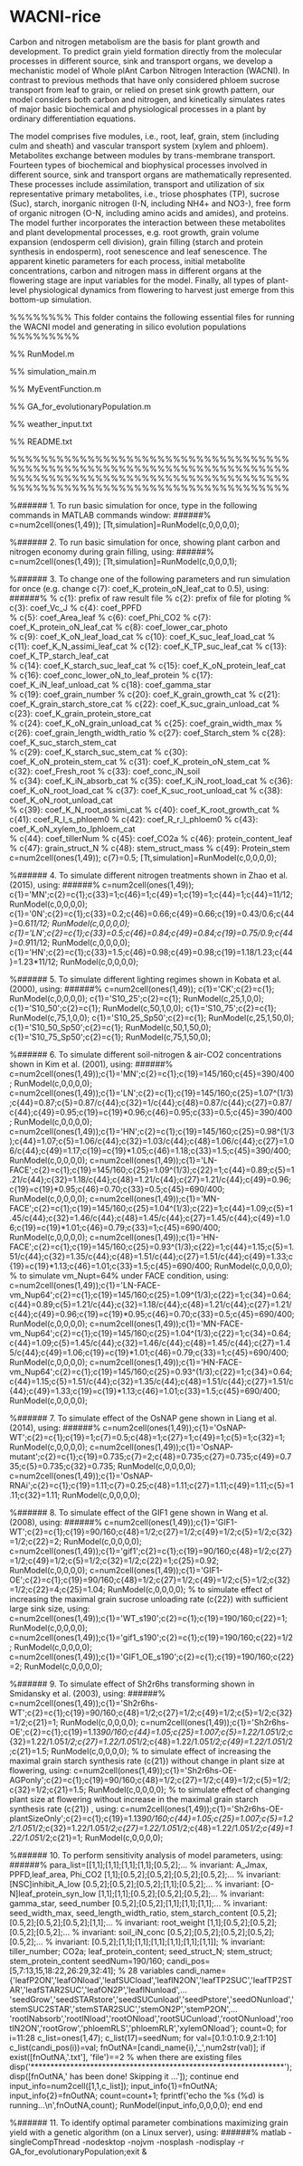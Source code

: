 # WACNI-rice
Carbon and nitrogen metabolism are the basis for plant growth and development. To predict grain yield formation directly from the molecular processes in different source, sink and transport organs, we develop a mechanistic model of Whole plAnt Carbon Nitrogen Interaction (WACNI). In contrast to previous methods that have only considered phloem sucrose transport from leaf to grain, or relied on preset sink growth pattern, our model considers both carbon and nitrogen, and kinetically simulates rates of major basic biochemical and physiological processes in a plant by ordinary differentiation equations. 

The model comprises five modules, i.e., root, leaf, grain, stem (including culm and sheath) and vascular transport system (xylem and phloem). Metabolites exchange between modules by trans-membrane transport. Fourteen types of biochemical and biophysical processes involved in different source, sink and transport organs are mathematically represented. These processes include assimilation, transport and utilization of six representative primary metabolites, i.e., triose phosphates (TP), sucrose (Suc), starch, inorganic nitrogen (I-N, including NH4+ and NO3-), free form of organic nitrogen (O-N, including amino acids and amides), and proteins. The model further incorporates the interaction between these metabolites and plant developmental processes, e.g. root growth, grain volume expansion (endosperm cell division), grain filling (starch and protein synthesis in endosperm), root senescence and leaf senescence. The apparent kinetic parameters for each process, initial metabolite concentrations, carbon and nitrogen mass in different organs at the flowering stage are input variables for the model. Finally, all types of plant-level physiological dynamics from flowering to harvest just emerge from this bottom-up simulation.

%%%%%%%% This folder contains the following essential files for running the WACNI model and generating in silico evolution populations %%%%%%%%%

%% RunModel.m

%% simulation_main.m

%% MyEventFunction.m

%% GA_for_evolutionaryPopulation.m

%% weather_input.txt

%% README.txt

%%%%%%%%%%%%%%%%%%%%%%%%%%%%%%%%%%%%%%%%%%%%%%%%%%%%%%%%%%%%%%%%%%%%%%%%%%%%%%%%%%%%%%%%%%%%%%%%%%%%%%%%%%%%%%%%%%%%%%%%%%%%%%%%%%%%%%%%%%%%%%%%

%######  1. To run basic simulation for once, type in the following commands in MATLAB commands window:  ######%
c=num2cell(ones(1,49));
[Tt,simulation]=RunModel(c,0,0,0,0);

%######  2. To run basic simulation for once, showing plant carbon and nitrogen economy during grain filling, using:  ######%
c=num2cell(ones(1,49));
[Tt,simulation]=RunModel(c,0,0,0,1);

%######  3. To change one of the following parameters and run simulation for once (e.g. change c{7}: coef_K_protein_oN_leaf_cat to 0.5), using:  ######%
% c{1}: prefix of raw result file
% c{2}: prefix of file for ploting
% c{3}: coef_Vc_J
% c{4}: coef_PPFD   
% c{5}: coef_Area_leaf
% c{6}: coef_Phi_CO2
% c{7}: coef_K_protein_oN_leaf_cat
% c{8}: coef_lower_car_photo    
% c{9}: coef_K_oN_leaf_load_cat
% c{10}: coef_K_suc_leaf_load_cat
% c{11}: coef_K_N_assimi_leaf_cat
% c{12}: coef_K_TP_suc_leaf_cat
% c{13}: coef_K_TP_starch_leaf_cat    
% c{14}: coef_K_starch_suc_leaf_cat
% c{15}: coef_K_oN_protein_leaf_cat
% c{16}: coef_conc_lower_oN_to_leaf_protein
% c{17}: coef_K_iN_leaf_unload_cat
% c{18}: coef_gamma_star    
% c{19}: coef_grain_number
% c{20}: coef_K_grain_growth_cat
% c{21}: coef_K_grain_starch_store_cat
% c{22}: coef_K_suc_grain_unload_cat
% c{23}: coef_K_grain_protein_store_cat    
% c{24}: coef_K_oN_grain_unload_cat
% c{25}: coef_grain_width_max
% c{26}: coef_grain_length_width_ratio
% c{27}: coef_Starch_stem
% c{28}: coef_K_suc_starch_stem_cat    
% c{29}: coef_K_starch_suc_stem_cat
% c{30}: coef_K_oN_protein_stem_cat
% c{31}: coef_K_protein_oN_stem_cat
% c{32}: coef_Fresh_root
% c{33}: coef_conc_iN_soil    
% c{34}: coef_K_iN_absorb_cat
% c{35}: coef_K_iN_root_load_cat
% c{36}: coef_K_oN_root_load_cat
% c{37}: coef_K_suc_root_unload_cat
% c{38}: coef_K_oN_root_unload_cat    
% c{39}: coef_K_N_root_assimi_cat
% c{40}: coef_K_root_growth_cat
% c{41}: coef_R_l_s_phloem0
% c{42}: coef_R_r_l_phloem0
% c{43}: coef_K_oN_xylem_to_lphloem_cat      
% c{44}: coef_tillerNum
% c{45}: coef_CO2a
% c{46}: protein_content_leaf
% c{47}: grain_struct_N
% c{48}: stem_struct_mass
% c{49}: Protein_stem
c=num2cell(ones(1,49));
c{7}=0.5;
[Tt,simulation]=RunModel(c,0,0,0,0);


%######  4. To simulate different nitrogen treatments shown in Zhao et al. (2015), using:  ######%
c=num2cell(ones(1,49));
c{1}='MN';c{2}=c{1};c{33}=1;c{46}=1;c{49}=1;c{19}=1;c{44}=1;c{44}=11/12; RunModel(c,0,0,0,0);
c{1}='0N';c{2}=c{1};c{33}=0.2;c{46}=0.66;c{49}=0.66;c{19}=0.43/0.6;c{44}=0.6*11/12; RunModel(c,0,0,0,0);
c{1}='LN';c{2}=c{1};c{33}=0.5;c{46}=0.84;c{49}=0.84;c{19}=0.75/0.9;c{44}=0.9*11/12; RunModel(c,0,0,0,0);
c{1}='HN';c{2}=c{1};c{33}=1.5;c{46}=0.98;c{49}=0.98;c{19}=1.18/1.23;c{44}=1.23*11/12; RunModel(c,0,0,0,0);


%######  5. To simulate different lighting regimes shown in Kobata et al. (2000), using:  ######%
c=num2cell(ones(1,49));
c{1}='CK';c{2}=c{1}; RunModel(c,0,0,0,0);
c{1}='S10_25';c{2}=c{1}; RunModel(c,25,1,0,0);
c{1}='S10_50';c{2}=c{1}; RunModel(c,50,1,0,0);
c{1}='S10_75';c{2}=c{1}; RunModel(c,75,1,0,0);
c{1}='S10_25_Sp50';c{2}=c{1}; RunModel(c,25,1,50,0);
c{1}='S10_50_Sp50';c{2}=c{1}; RunModel(c,50,1,50,0);
c{1}='S10_75_Sp50';c{2}=c{1}; RunModel(c,75,1,50,0);


%######  6. To simulate different soil-nitrogen & air-CO2 concentrations shown in Kim et al. (2001), using:  ######%
c=num2cell(ones(1,49));c{1}='MN';c{2}=c{1};c{19}=145/160;c{45}=390/400; RunModel(c,0,0,0,0);
c=num2cell(ones(1,49));c{1}='LN';c{2}=c{1};c{19}=145/160;c{25}=1.07^(1/3);c{44}=0.87;c{5}=0.87/c{44};c{32}=1/c{44};c{48}=0.87/c{44};c{27}=0.87/c{44};c{49}=0.95;c{19}=c{19}*0.96;c{46}=0.95;c{33}=0.5;c{45}=390/400; RunModel(c,0,0,0,0);
c=num2cell(ones(1,49));c{1}='HN';c{2}=c{1};c{19}=145/160;c{25}=0.98^(1/3);c{44}=1.07;c{5}=1.06/c{44};c{32}=1.03/c{44};c{48}=1.06/c{44};c{27}=1.06/c{44};c{49}=1.17;c{19}=c{19}*1.05;c{46}=1.18;c{33}=1.5;c{45}=390/400; RunModel(c,0,0,0,0);
c=num2cell(ones(1,49));c{1}='LN-FACE';c{2}=c{1};c{19}=145/160;c{25}=1.09^(1/3);c{22}=1;c{44}=0.89;c{5}=1.21/c{44};c{32}=1.18/c{44};c{48}=1.21/c{44};c{27}=1.21/c{44};c{49}=0.96;c{19}=c{19}*0.95;c{46}=0.70;c{33}=0.5;c{45}=690/400; RunModel(c,0,0,0,0);
c=num2cell(ones(1,49));c{1}='MN-FACE';c{2}=c{1};c{19}=145/160;c{25}=1.04^(1/3);c{22}=1;c{44}=1.09;c{5}=1.45/c{44};c{32}=1.46/c{44};c{48}=1.45/c{44};c{27}=1.45/c{44};c{49}=1.06;c{19}=c{19}*1.01;c{46}=0.79;c{33}=1;c{45}=690/400; RunModel(c,0,0,0,0);
c=num2cell(ones(1,49));c{1}='HN-FACE';c{2}=c{1};c{19}=145/160;c{25}=0.93^(1/3);c{22}=1;c{44}=1.15;c{5}=1.51/c{44};c{32}=1.35/c{44};c{48}=1.51/c{44};c{27}=1.51/c{44};c{49}=1.33;c{19}=c{19}*1.13;c{46}=1.01;c{33}=1.5;c{45}=690/400; RunModel(c,0,0,0,0);
% to simulate vm_Nupt=64% under FACE condition, using: 
c=num2cell(ones(1,49));c{1}='LN-FACE-vm_Nup64';c{2}=c{1};c{19}=145/160;c{25}=1.09^(1/3);c{22}=1;c{34}=0.64;c{44}=0.89;c{5}=1.21/c{44};c{32}=1.18/c{44};c{48}=1.21/c{44};c{27}=1.21/c{44};c{49}=0.96;c{19}=c{19}*0.95;c{46}=0.70;c{33}=0.5;c{45}=690/400; RunModel(c,0,0,0,0);
c=num2cell(ones(1,49));c{1}='MN-FACE-vm_Nup64';c{2}=c{1};c{19}=145/160;c{25}=1.04^(1/3);c{22}=1;c{34}=0.64;c{44}=1.09;c{5}=1.45/c{44};c{32}=1.46/c{44};c{48}=1.45/c{44};c{27}=1.45/c{44};c{49}=1.06;c{19}=c{19}*1.01;c{46}=0.79;c{33}=1;c{45}=690/400; RunModel(c,0,0,0,0);
c=num2cell(ones(1,49));c{1}='HN-FACE-vm_Nup64';c{2}=c{1};c{19}=145/160;c{25}=0.93^(1/3);c{22}=1;c{34}=0.64;c{44}=1.15;c{5}=1.51/c{44};c{32}=1.35/c{44};c{48}=1.51/c{44};c{27}=1.51/c{44};c{49}=1.33;c{19}=c{19}*1.13;c{46}=1.01;c{33}=1.5;c{45}=690/400; RunModel(c,0,0,0,0);


%######  7. To simulate effect of the OsNAP gene shown in Liang et al. (2014), using:  ######%
c=num2cell(ones(1,49));c{1}='OsNAP-WT';c{2}=c{1};c{19}=1;c{7}=0.5;c{48}=1;c{27}=1;c{49}=1;c{5}=1;c{32}=1; RunModel(c,0,0,0,0);
c=num2cell(ones(1,49));c{1}='OsNAP-mutant';c{2}=c{1};c{19}=0.735;c{7}=2;c{48}=0.735;c{27}=0.735;c{49}=0.735;c{5}=0.735;c{32}=0.735; RunModel(c,0,0,0,0);
c=num2cell(ones(1,49));c{1}='OsNAP-RNAi';c{2}=c{1};c{19}=1.11;c{7}=0.25;c{48}=1.11;c{27}=1.11;c{49}=1.11;c{5}=1.11;c{32}=1.11; RunModel(c,0,0,0,0);


%######  8. To simulate effect of the GIF1 gene shown in Wang et al. (2008), using:  ######%
c=num2cell(ones(1,49));c{1}='GIF1-WT';c{2}=c{1};c{19}=90/160;c{48}=1/2;c{27}=1/2;c{49}=1/2;c{5}=1/2;c{32}=1/2;c{22}=2; RunModel(c,0,0,0,0);
c=num2cell(ones(1,49));c{1}='gif1';c{2}=c{1};c{19}=90/160;c{48}=1/2;c{27}=1/2;c{49}=1/2;c{5}=1/2;c{32}=1/2;c{22}=1;c{25}=0.92; RunModel(c,0,0,0,0);
c=num2cell(ones(1,49));c{1}='GIF1-OE';c{2}=c{1};c{19}=90/160;c{48}=1/2;c{27}=1/2;c{49}=1/2;c{5}=1/2;c{32}=1/2;c{22}=4;c{25}=1.04; RunModel(c,0,0,0,0);
% to simulate effect of increasing the maximal grain sucrose unloading rate (c{22}) with sufficient large sink size, using: 
c=num2cell(ones(1,49));c{1}='WT_s190';c{2}=c{1};c{19}=190/160;c{22}=1; RunModel(c,0,0,0,0);
c=num2cell(ones(1,49));c{1}='gif1_s190';c{2}=c{1};c{19}=190/160;c{22}=1/2; RunModel(c,0,0,0,0);
c=num2cell(ones(1,49));c{1}='GIF1_OE_s190';c{2}=c{1};c{19}=190/160;c{22}=2; RunModel(c,0,0,0,0);

%######  9. To simulate effect of Sh2r6hs transforming shown in Smidansky et al. (2003), using:  ######%
c=num2cell(ones(1,49));c{1}='Sh2r6hs-WT';c{2}=c{1};c{19}=90/160;c{48}=1/2;c{27}=1/2;c{49}=1/2;c{5}=1/2;c{32}=1/2;c{21}=1; RunModel(c,0,0,0,0);
c=num2cell(ones(1,49));c{1}='Sh2r6hs-OE';c{2}=c{1};c{19}=1.13*90/160;c{44}=1.05;c{25}=1.007;c{5}=1.22/1.05*1/2;c{32}=1.22/1.05*1/2;c{27}=1.22/1.05*1/2;c{48}=1.22/1.05*1/2;c{49}=1.22/1.05*1/2;c{21}=1.5; RunModel(c,0,0,0,0);
% to simulate effect of increasing the maximal grain starch synthesis rate (c{21}) without change in plant size at flowering, using: 
c=num2cell(ones(1,49));c{1}='Sh2r6hs-OE-AGPonly';c{2}=c{1};c{19}=90/160;c{48}=1/2;c{27}=1/2;c{49}=1/2;c{5}=1/2;c{32}=1/2;c{21}=1.5; RunModel(c,0,0,0,0);
% to simulate effect of changing plant size at flowering without increase in the maximal grain starch synthesis rate (c{21}) , using: 
c=num2cell(ones(1,49));c{1}='Sh2r6hs-OE-plantSizeOnly';c{2}=c{1};c{19}=1.13*90/160;c{44}=1.05;c{25}=1.007;c{5}=1.22/1.05*1/2;c{32}=1.22/1.05*1/2;c{27}=1.22/1.05*1/2;c{48}=1.22/1.05*1/2;c{49}=1.22/1.05*1/2;c{21}=1; RunModel(c,0,0,0,0);


%######  10. To perform sensitivity analysis of model parameters, using:  ######%
para_list=[[1,1];[1,1];[1,1];[1,1];[0.5,2];... % invariant: A_Jmax, PPFD,leaf_area, Phi_CO2
    [1,1];[0.5,2];[0.5,2];[0.5,2];[0.5,2];... % invariant: [NSC]inhibit_A_low
    [0.5,2];[0.5,2];[0.5,2];[1,1];[0.5,2];... % invariant: [O-N]leaf_protein_syn_low
    [1,1];[1,1];[0.5,2];[0.5,2];[0.5,2];... % invariant: gamma_star, seed_number
    [0.5,2];[0.5,2];[1,1];[1,1];[1,1];... % invariant: seed_width_max, seed_length_width_ratio, stem_starch_content
    [0.5,2];[0.5,2];[0.5,2];[0.5,2];[1,1];... % invariant: root_weight
    [1,1];[0.5,2];[0.5,2];[0.5,2];[0.5,2];... % invariant: soil_iN_conc
    [0.5,2];[0.5,2];[0.5,2];[0.5,2];[0.5,2];... % invariant: 
    [0.5,2];[1,1];[1,1];[1,1];[1,1];[1,1];[1,1]]; % invariant: tiller_number; CO2a; leaf_protein_content; seed_struct_N; stem_struct; stem_protein_content
seedNum=190/160;
candi_pos=[5,7:13,15,18:22,26:29,32:41]; % 28 variables
candi_name={'leafP2ON','leafONload','leafSUCload','leafIN2ON','leafTP2SUC','leafTP2STAR','leafSTAR2SUC','leafON2P','leafINunload',...
    'seedGrow','seedSTARstore','seedSUCunload','seedPstore','seedONunload','stemSUC2STAR','stemSTAR2SUC','stemON2P','stemP2ON',...
    'rootINabsorb','rootINload','rootONload','rootSUCunload','rootONunload','rootIN2ON','rootGrow','phloemRLS','phloemRLR','xylemONload'};
count=0;
for i=11:28
    c_list=ones(1,47);
	c_list(17)=seedNum;
    for val=[0.1:0.1:0.9,2:1:10]
        c_list(candi_pos(i))=val;
        fnOutNA=[candi_name{i},'_',num2str(val)];
        if exist([fnOutNA,'.txt'], 'file')==2 % when there are existing files
            disp('****************************************************************');
            disp([fnOutNA,' has been done! Skipping it ...']);
            continue
        end
        input_info=num2cell([1,1,c_list]);
        input_info{1}=fnOutNA;
        input_info{2}=fnOutNA;
		count=count+1;
        fprintf('echo the %s (%d) is running...\n',fnOutNA,count);
        RunModel(input_info,0,0,0,0);
    end
end


%######  11. To identify optimal parameter combinations maximizing grain yield with a genetic algorithm (on a Linux server), using:  ######%
matlab -singleCompThread -nodesktop -nojvm -nosplash -nodisplay -r GA_for_evolutionaryPopulation;exit &

